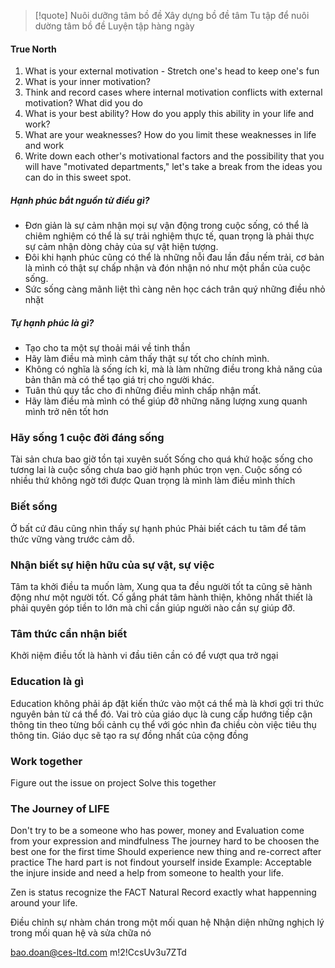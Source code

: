 >[!quote]
Nuôi dưỡng tâm bồ đề 
Xây dựng bồ đề tâm 
Tu tập để nuôi dường tâm bồ đề
Luyện tập hàng ngày

#### True North
1. What is your external motivation - Stretch one's head to keep one's fun
2. What is your inner motivation?
3. Think and record cases where internal motivation conflicts with external motivation? What did you do
4. What is your best ability? How do you apply this ability in your life and work?
5. What are your weaknesses? How do you limit these weaknesses in life and work
6. Write down each other's motivational factors and the possibility that you will have "motivated departments," let's take a break from the ideas you can do in this sweet spot.

##### Hạnh phúc bắt nguồn từ điều gì?
- Đơn giản là sự cảm nhận mọi sự vận động trong cuộc sống, có thể là chiêm nghiệm có thể là sự trải nghiệm thực tế, quan trọng là phải thực sự cảm nhận dòng chảy của sự vật hiện tượng.
- Đôi khi hạnh phúc cũng có thể là những nỗi đau lần đầu nếm trải, cơ bản là mình có thật sự chấp nhận và đón nhận nó như một phần của cuộc sống.
- Sức sống càng mãnh liệt thì càng nên học cách trân quý những điều nhỏ nhặt

##### Tự hạnh phúc là gì?
- Tạo cho ta một sự thoải mái về tinh thần
- Hãy làm điều mà mình cảm thấy thật sự tốt cho chính mình. 
- Không có nghĩa là sống ích kỉ, mà là làm những điều trong khả năng của bản thân mà có thể tạo giá trị cho người khác.
- Tuân thủ quy tắc cho đi những điều mình chấp nhận mất.
- Hãy làm điều mà mình có thể giúp đỡ những năng lượng xung quanh mình trở nên tốt hơn


### Hãy sống 1 cuộc đời đáng sống
Tài sản chưa bao giờ tồn tại xuyên suốt
Sống cho quá khứ hoặc sống cho tương lai là cuộc sống chưa bao giờ hạnh phúc trọn vẹn.
Cuộc sống có nhiều thứ không ngờ tới được
Quan trọng là mình làm điều mình thích 



### Biết sống
Ở bất cứ đâu cũng nhìn thấy sự hạnh phúc 
Phải biết cách tu tâm để tâm thức vững vàng trước cảm dỗ.

### Nhận biết sự hiện hữu của sự vật, sự việc
Tâm ta khởi điều ta muốn làm, 
Xung qua ta đều người tốt ta cũng sẽ hành động như một người tốt.
Cố gắng phát tâm hành thiện, không nhất thiết là phải quyên góp tiền to lớn mà chỉ cần giúp người nào cần sự giúp đỡ. 

### Tâm thức cần nhận biết
Khởi niệm điều tốt là hành vi đầu tiên cần có để vượt qua trở ngại 

### Education là gì
Education không phải áp đặt kiến thức vào một cá thể mà là khơi gợi tri thức nguyên bản từ cá thể đó.
Vai trò của giáo dục là cung cấp hướng tiếp cận thông tin theo từng bối cảnh cụ thể với góc nhìn đa chiều còn việc tiêu thụ thông tin.
Giáo dục sẽ tạo ra sự đồng nhất của cộng đồng


### Work together
Figure out the issue on project
Solve this together


### The Journey of LIFE
Don't try to be a someone who has power, money and 
Evaluation come from your expression and mindfulness
The journey hard to be choosen the best one for the first time
Should experience new thing and re-correct after practice
The hard part is not findout yourself inside
Example: Acceptable the injure inside and need a help from someone to health your life.

Zen is status recognize the FACT Natural
Record exactly what happenning around your life.




Điều chỉnh sự nhàm chán trong một mối quan hệ 
Nhận diện những nghịch lý trong mối quan hệ và sửa chữa nó


bao.doan@ces-ltd.com
m!2!CcsUv3u7ZTd